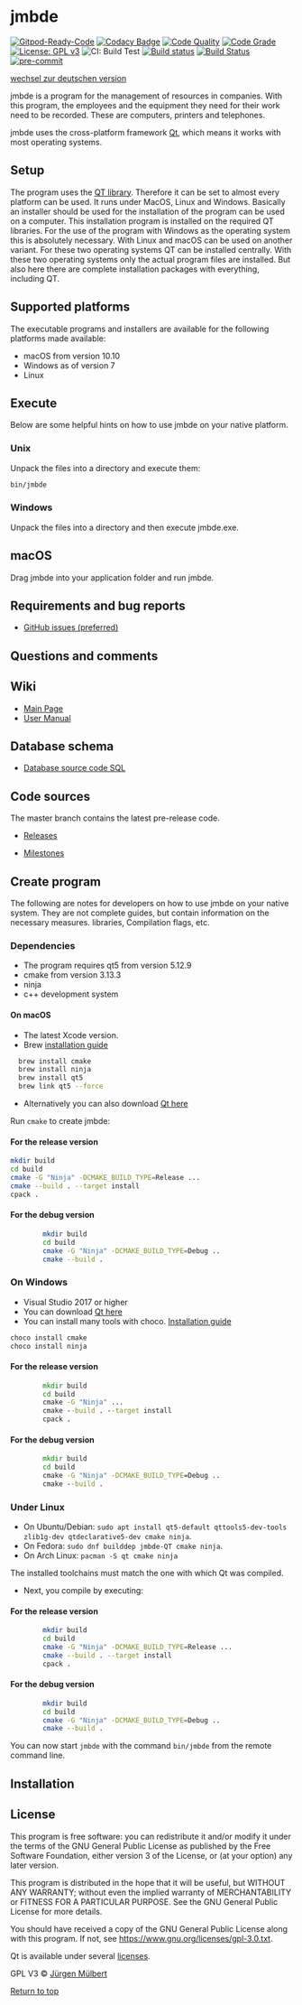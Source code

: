 # jmbde

[![Gitpod-Ready-Code](https://img.shields.io/badge/Gitpod-Ready--to--Code-blue?logo=gitpod)](https://gitpod.io/#https://github.com/jmuelbert/jmbde-QT)
[![Codacy Badge](https://api.codacy.com/project/badge/Grade/caf2526829cb447b9ca6091cccebad27)](https://app.codacy.com/manual/jmuelbert/jmbde-QT?utm_source=github.com&utm_medium=referral&utm_content=jmuelbert/jmbde-QT&utm_campaign=Badge_Grade_Dashboard)
[![Code Quality](https://www.code-inspector.com/project/8488/score/svg)](https://frontend.code-inspector.com/public/project/8488/github-action/dashboard)
[![Code Grade](https://www.code-inspector.com/project/8488/status/svg)](https://frontend.code-inspector.com/public/project/8488/github-action/dashboard)
[![License: GPL v3](https://img.shields.io/badge/License-GPLv3-blue.svg)](https://www.gnu.org/licenses/gpl-3.0)
![CI: Build Test](https://github.com/jmuelbert/jmbde-QT/workflows/CI:%20Build%20Test/badge.svg)
[![Build status](https://ci.appveyor.com/api/projects/status/mq9qt36e588dk7ui?svg=true)](https://ci.appveyor.com/project/jmuelbert/jmbde-qt)
[![Build Status](https://travis-ci.org/jmuelbert/jmbde-QT.svg?branch=master)](https://travis-ci.org/jmuelbert/jmbde-QT)
[![pre-commit](https://img.shields.io/badge/pre--commit-enabled-brightgreen?logo=pre-commit&logoColor=white)](https://github.com/pre-commit/pre-commit)

[wechsel zur deutschen version](README.md)

jmbde is a program for the management of resources in companies. With
this program, the employees and the equipment they need for their work
need to be recorded. These are computers, printers and telephones.

jmbde uses the cross-platform framework [Qt](http://www.qt.io/download-open-source/),
which means it works with most operating systems.

## Setup

The program uses the [QT library](https://www.qt.io). Therefore it can be set to
almost every platform can be used. It runs under MacOS, Linux and
Windows. Basically an installer should be used for the installation of the program
can be used on a computer. This installation program is installed on the
required QT libraries. For the use of the program with
Windows as the operating system this is absolutely necessary. With Linux and macOS
can be used on another variant. For these two operating systems
QT can be installed centrally. With these two operating systems
only the actual program files are installed. But also here there are
complete installation packages with everything, including QT.

## Supported platforms

The executable programs and installers are available for the following platforms
made available:

-   macOS from version 10.10
-   Windows as of version 7
-   Linux

## Execute

Below are some helpful hints on how to use jmbde on your native
platform.

### Unix

Unpack the files into a directory and execute them:

```bash
bin/jmbde
```

### Windows

Unpack the files into a directory and then execute jmbde.exe.

## macOS

Drag jmbde into your application folder and run jmbde.

## Requirements and bug reports

-   [GitHub issues (preferred)](https://github.com/jmuelbert/jmbde-QT/issues)

## Questions and comments

## Wiki

-   [Main Page](https://github.com/jmuelbert/jmbde-QT/wiki)
-   [User Manual](http://jmuelbert.github.io/jmbde-QT/)

## Database schema

-   [Database source code SQL](docs/database-design.md)

## Code sources

The master branch contains the latest pre-release code.

-   [Releases](https://github.com/jmuelbert/jmbde-QT/releases)

-   [Milestones](https://github.com/jmuelbert/jmbde-QT/milestones)

## Create program

The following are notes for developers on how to use jmbde on your
native system. They are not complete guides, but
contain information on the necessary measures. libraries,
Compilation flags, etc.

### Dependencies

-   The program requires qt5 from version 5.12.9
-   cmake from version 3.13.3
-   ninja
-   c++ development system

#### On macOS

-   The latest Xcode version.
-   Brew [installation guide](https://brew.sh)

```bash
  brew install cmake
  brew install ninja
  brew install qt5
  brew link qt5 --force
```

-   Alternatively you can also download [Qt here](https://www.qt.io/download-qt-installer)

Run `cmake` to create jmbde:

#### For the release version

```bash
mkdir build
cd build
cmake -G "Ninja" -DCMAKE_BUILD_TYPE=Release ...
cmake --build . --target install
cpack .

```

#### For the debug version

```bash
        mkdir build
        cd build
        cmake -G "Ninja" -DCMAKE_BUILD_TYPE=Debug ..
        cmake --build .
```

### On Windows

-   Visual Studio 2017 or higher
-   You can download [Qt here](https://www.qt.io/download-qt-installer)
-   You can install many tools with choco. [Installation guide](https://chocolatey.org/install#installing-chocolatey)

```cmd
choco install cmake
choco install ninja

```

#### For the release version

```cmd
        mkdir build
        cd build
        cmake -G "Ninja" ...
        cmake --build . --target install
        cpack .
```

#### For the debug version

```cmd
        mkdir build
        cd build
        cmake -G "Ninja" -DCMAKE_BUILD_TYPE=Debug ..
        cmake --build .
```

### Under Linux

-   On Ubuntu/Debian:
    `sudo apt install qt5-default qttools5-dev-tools zlib1g-dev qtdeclarative5-dev cmake ninja`.
-   On Fedora: `sudo dnf builddep jmbde-QT cmake ninja`.
-   On Arch Linux: `pacman -S qt cmake ninja`

The installed toolchains must match the one with which Qt
was compiled.

-   Next, you compile by executing:

#### For the release version

```bash
        mkdir build
        cd build
        cmake -G "Ninja" -DCMAKE_BUILD_TYPE=Release ...
        cmake --build . --target install
        cpack .
```

#### For the debug version

```bash
        mkdir build
        cd build
        cmake -G "Ninja" -DCMAKE_BUILD_TYPE=Debug ..
        cmake --build .
```

You can now start `jmbde` with the command `bin/jmbde` from the remote command line.

## Installation

## License

This program is free software: you can redistribute it and/or modify
it under the terms of the GNU General Public License as published by
the Free Software Foundation, either version 3 of the License, or
(at your option) any later version.

This program is distributed in the hope that it will be useful,
but WITHOUT ANY WARRANTY; without even the implied warranty of
MERCHANTABILITY or FITNESS FOR A PARTICULAR PURPOSE. See the
GNU General Public License for more details.

You should have received a copy of the GNU General Public License
along with this program. If not, see <https://www.gnu.org/licenses/gpl-3.0.txt>.

Qt is available under several [licenses](https://www.qt.io/licensing/).

GPL V3 © [Jürgen Mülbert](https:/github.com/jmuelbert/jmbde-QT)

[Return to top](#top)
